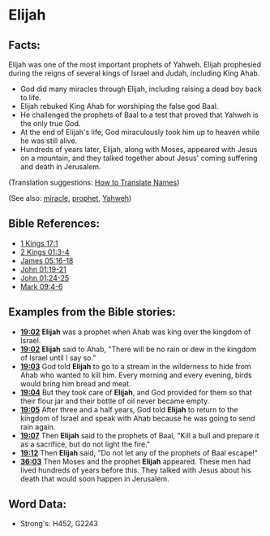 # Elijah #

## Facts: ##

Elijah was one of the most important prophets of Yahweh. Elijah prophesied during the reigns of several kings of Israel and Judah, including King Ahab.

* God did many miracles through Elijah, including raising a dead boy back to life.
* Elijah rebuked King Ahab for worshiping the false god Baal.
* He challenged the prophets of Baal to a test that proved that Yahweh is the only true God.
* At the end of Elijah's life, God miraculously took him up to heaven while he was still alive.
* Hundreds of years later, Elijah, along with Moses, appeared with Jesus on a mountain, and they talked together about Jesus' coming suffering and death in Jerusalem.

(Translation suggestions: [How to Translate Names](rc://en/ta/man/translate/translate-names))

(See also: [miracle](../kt/miracle.md), [prophet](../kt/prophet.md), [Yahweh](../kt/yahweh.md))

## Bible References: ##

* [1 Kings 17:1](rc://en/tn/help/1ki/17/01)
* [2 Kings 01:3-4](rc://en/tn/help/2ki/01/03)
* [James 05:16-18](rc://en/tn/help/jas/05/16)
* [John 01:19-21](rc://en/tn/help/jhn/01/19)
* [John 01:24-25](rc://en/tn/help/jhn/01/24)
* [Mark 09:4-6](rc://en/tn/help/mrk/09/04)

## Examples from the Bible stories: ##

* __[19:02](rc://en/tn/help/obs/19/02)__ __Elijah__ was a prophet when Ahab was king over the kingdom of Israel.
* __[19:02](rc://en/tn/help/obs/19/02)__ __Elijah__ said to Ahab, "There will be no rain or dew in the kingdom of Israel until I say so."
* __[19:03](rc://en/tn/help/obs/19/03)__ God told __Elijah__ to go to a stream in the wilderness to hide from Ahab who wanted to kill him. Every morning and every evening, birds would bring him bread and meat.
* __[19:04](rc://en/tn/help/obs/19/04)__ But they took care of __Elijah__, and God provided for them so that their flour jar and their bottle of oil never became empty.
* __[19:05](rc://en/tn/help/obs/19/05)__ After three and a half years, God told __Elijah__ to return to the kingdom of Israel and speak with Ahab because he was going to send rain again.
* __[19:07](rc://en/tn/help/obs/19/07)__ Then __Elijah__ said to the prophets of Baal, "Kill a bull and prepare it as a sacrifice, but do not light the fire."
* __[19:12](rc://en/tn/help/obs/19/12)__ Then __Elijah__ said, "Do not let any of the prophets of Baal escape!"
* __[36:03](rc://en/tn/help/obs/36/03)__ Then Moses and the prophet __Elijah__ appeared. These men had lived hundreds of years before this. They talked with Jesus about his death that would soon happen in Jerusalem.

## Word Data: ##

* Strong's: H452, G2243
